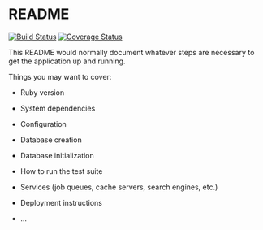 # README

[![Build Status](https://travis-ci.org/matheusvetor/refactored-enigma.svg?branch=master)](https://travis-ci.org/matheusvetor/refactored-enigma)
[![Coverage Status](https://coveralls.io/repos/github/matheusvetor/refactored-enigma/badge.svg?branch=master)](https://coveralls.io/github/matheusvetor/refactored-enigma?branch=master)

This README would normally document whatever steps are necessary to get the
application up and running.

Things you may want to cover:

* Ruby version

* System dependencies

* Configuration

* Database creation

* Database initialization

* How to run the test suite

* Services (job queues, cache servers, search engines, etc.)

* Deployment instructions

* ...
